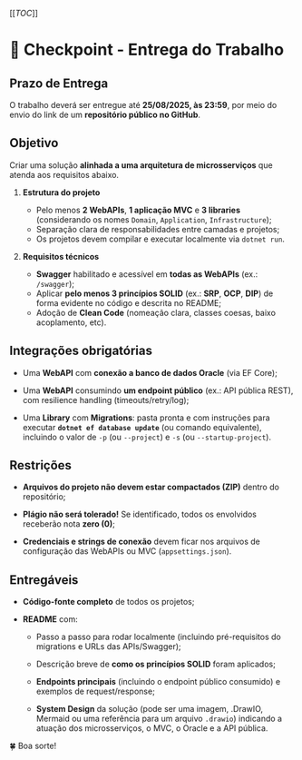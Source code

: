 [[_TOC_]]

# 🚀 Checkpoint - Entrega do Trabalho

## Prazo de Entrega

O trabalho deverá ser entregue até **25/08/2025, às 23:59**, por meio do envio do link de um **repositório público no GitHub**.

## Objetivo

Criar uma solução **alinhada a uma arquitetura de microsserviços** que atenda aos requisitos abaixo.
1.  **Estrutura do projeto**
    - Pelo menos **2 WebAPIs**, **1 aplicação MVC** e **3 libraries** (considerando os nomes `Domain`, `Application`, `Infrastructure`);
    - Separação clara de responsabilidades entre camadas e projetos;      
    - Os projetos devem compilar e executar localmente via `dotnet run`.

2.  **Requisitos técnicos**
    - **Swagger** habilitado e acessível em **todas as WebAPIs** (ex.: `/swagger`);  
    - Aplicar **pelo menos 3 princípios SOLID** (ex.: **SRP**, **OCP**, **DIP**) de forma evidente no código e descrita no README;  
    - Adoção de **Clean Code** (nomeação clara, classes coesas, baixo acoplamento, etc).

##  Integrações obrigatórias
- Uma **WebAPI** com **conexão a banco de dados Oracle** (via EF Core);

- Uma **WebAPI** consumindo **um endpoint público** (ex.: API pública REST), com resilience handling (timeouts/retry/log);

- Uma **Library** com **Migrations**: pasta pronta e com instruções para executar **`dotnet ef database update`** (ou comando equivalente), incluindo o valor de `-p` (ou `--project`) e `-s` (ou `--startup-project`).

## Restrições

*   **Arquivos do projeto não devem estar compactados (ZIP)** dentro do repositório;
    
*   **Plágio não será tolerado!** Se identificado, todos os envolvidos receberão nota **zero (0)**;
    
*   **Credenciais e strings de conexão** devem ficar nos arquivos de configuração das WebAPIs ou MVC (`appsettings.json`).
    

## Entregáveis

- **Código-fonte completo** de todos os projetos;
    
- **README** com:
  - Passo a passo para rodar localmente (incluindo pré-requisitos do migrations e URLs das APIs/Swagger);
        
  - Descrição breve de **como os princípios SOLID** foram aplicados;    
  - **Endpoints principais** (incluindo o endpoint público consumido) e exemplos de request/response;
    
  - **System Design** da solução (pode ser uma imagem, .DrawIO, Mermaid ou uma referência para um arquivo `.drawio`) indicando a atuação dos microsserviços, o MVC, o Oracle e a API pública.
    
🍀 Boa sorte!